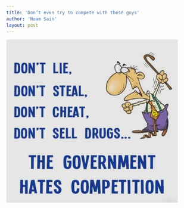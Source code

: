 ```yaml
---
title: 'Don’t even try to compete with these guys'
author: 'Noam Sain'
layout: post
---
```


![The government hates competition](/assets/2022/2022-10-funny09.jpg "The government hates competition")
